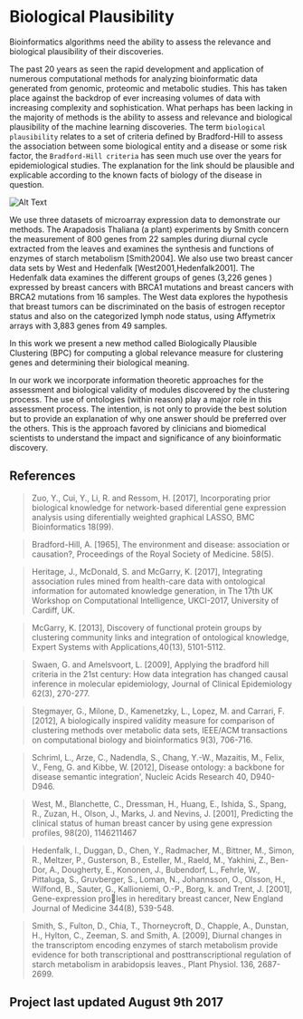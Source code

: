 # Biological Plausibility
Bioinformatics algorithms need the ability to assess the relevance and biological plausibility of their discoveries.

The past 20 years as seen the rapid development and application of numerous computational methods for analyzing bioinformatic data generated from genomic, proteomic and metabolic studies. This has taken place against the backdrop of ever increasing volumes of data with increasing complexity and sophistication. What perhaps has been lacking in the majority of methods is the ability to assess and relevance and biological plausibility of the machine learning discoveries. The term `biological plausibility` relates to a set of criteria defined by Bradford-Hill to assess the association between some biological entity and a disease or some risk factor, the `Bradford-Hill criteria` has seen much use over the years for epidemiological studies. The explanation for the link should be plausible and explicable according to the known facts of biology of the disease in question. 

![Alt Text](https://user-images.githubusercontent.com/11558110/28996853-90e80f06-79ff-11e7-9837-e18648b93844.jpg)

We use three datasets of microarray expression data to demonstrate our methods. The Arapadosis Thaliana (a plant) experiments by Smith concern the  measurement of 800 genes from 22 samples during diurnal cycle extracted from the leaves and examines the synthesis and functions of enzymes of starch metabolism [Smith2004]. We also use two breast cancer data sets by West and Hedenfalk [West2001,Hedenfalk2001]. The Hedenfalk data examines the different groups of genes (3,226 genes ) expressed by breast cancers with BRCA1 mutations and breast cancers with BRCA2 mutations from 16 samples. The West data explores the hypothesis that breast tumors can be discriminated on the basis of estrogen receptor status and also on the categorized lymph node status, using Affymetrix arrays with 3,883 genes from 49 samples.

In this work we present  a new method called Biologically Plausible Clustering (BPC) for computing a global relevance measure for clustering genes and determining their biological meaning.

In our work we incorporate information theoretic approaches for the assessment and biological validity of modules discovered by the clustering process. The use of ontologies (within reason) play a major role in this assessment process. The intention, is not only to provide the best solution but to provide an explanation of why one answer should be preferred over the others. This is the approach favored by clinicians and biomedical scientists to understand the impact and significance of any bioinformatic discovery. 

## References

> Zuo, Y., Cui, Y., Li, R. and Ressom, H. [2017], Incorporating prior biological knowledge
for network-based diferential gene expression analysis using diferentially weighted graphical
LASSO, BMC Bioinformatics 18(99).

> Bradford-Hill, A. [1965], The environment and disease: association or causation?,
Proceedings of the Royal Society of Medicine. 58(5).

> Heritage, J., McDonald, S. and McGarry, K. [2017], Integrating association rules mined
from health-care data with ontological information for automated knowledge generation,
in The 17th UK Workshop on Computational Intelligence, UKCI-2017, University of
Cardiff, UK.

> McGarry, K. [2013], Discovery of functional protein groups by clustering community links and integration of ontological knowledge, Expert Systems with Applications,40(13), 5101-5112.

> Swaen, G. and Amelsvoort, L. [2009], Applying the bradford hill criteria in the 21st century:
How data integration has changed causal inference in molecular epidemiology, Journal of
Clinical Epidemiology 62(3), 270-277.

> Stegmayer, G., Milone, D., Kamenetzky, L., Lopez, M. and Carrari, F. [2012], A biologically
inspired validity measure for comparison of clustering methods over metabolic data sets,
IEEE/ACM transactions on computational biology and bioinformatics 9(3), 706-716.

> Schriml, L., Arze, C., Nadendla, S., Chang, Y.-W., Mazaitis, M., Felix, V., Feng, G. and
Kibbe, W. [2012], Disease ontology: a backbone for disease semantic integration', Nucleic
Acids Research 40, D940-D946.

> West, M., Blanchette, C., Dressman, H., Huang, E., Ishida, S., Spang, R., Zuzan, H., Olson, J., Marks,
J. and Nevins, J. [2001], Predicting the clinical status of human breast cancer by using gene expression
profiles, 98(20), 1146211467

> Hedenfalk, I., Duggan, D., Chen, Y., Radmacher, M., Bittner, M., Simon, R., Meltzer, P., Gusterson,
B., Esteller, M., Raeld, M., Yakhini, Z., Ben-Dor, A., Dougherty, E., Kononen, J., Bubendorf, L.,
Fehrle, W., Pittaluga, S., Gruvberger, S., Loman, N., Johannsson, O., Olsson, H., Wilfond, B., Sauter,
G., Kallioniemi, O.-P., Borg, k. and Trent, J. [2001], Gene-expression proles in hereditary breast
cancer, New England Journal of Medicine 344(8), 539-548.

> Smith, S., Fulton, D., Chia, T., Thorneycroft, D., Chapple, A., Dunstan, H., Hylton, C., Zeeman, S.
and Smith, A. [2009], Diurnal changes in the transcriptom encoding enzymes of starch metabolism
provide evidence for both transcriptional and posttranscriptional regulation of starch metabolism in
arabidopsis leaves., Plant Physiol. 136, 2687-2699.

## Project last updated August 9th 2017
